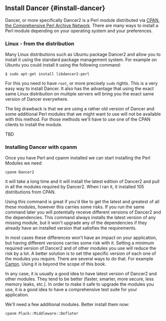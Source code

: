 ## Install Dancer {#install-dancer}

Dancer, or more specifically Dancer2 is a Perl module distributed via [CPAN, the Comprehensive Perl Archive Network](https://www.cpan.org/). There are many ways to install a Perl module depending on your operating system and your preferences.

### Linux - from the distribution

Many Linux distributions such as Ubuntu package Dancer2 and allow you to install it using the standard package management system. For example on Ubuntu you could install it using the following command:

```
$ sudo apt-get install libdancer2-perl
```

For this you need to have `root`, or more precisely `sudo` rights. This is a very easy way to install Dancer. It also has the advantage that using the exact same Linux distribution on multiple servers will bring you the exact same version of Dancer everywhere.

The big drawback is that we are using a rather old version of Dancer and some additional Perl modules that we might want to use will not be available with this method. For those methods we'll have to use one of the CPAN clients to install the module.

TBD


### Installing Dancer with cpanm

Once you have Perl and cpanm installed we can start installing the Perl Modules we need

```
cpanm Dancer2
```

it will take a long time and it will install the latest edition of Dancer2 and pull in all the modules required by Dancer2. When I ran it, it installed 105 distributions from CPAN.

Using this command is great if you'd like to get the latest and greatest of all these modules, however this carries some risks. If you run the same command later you will potentially receive different versions of Dancer2 and the dependencies. This command always installs the latest version of any missing module, but it won't upgrade any of the dependencies if they already have an installed version that satisfies the requirements.

In most cases these differences won't have an impact on your application, but having different versions carries some risk with it. Setting a minimum required version of Dancer2 and of other modules you use will reduce the risk by a lot. A better solution is to set tthe specific version of each one of the modules you require. There are several ways to do that. For example [Carton](https://metacpan.org/pod/Carton).  Using it is beyond the scope of this book.

In any case, it is usually a good idea to have latest version of Dancer2 and other modules. They tend to be better (faster, smarter, more secure, less memory leaks, etc.). In order to make it safe to upgrade the modules you use, it is a good idea to have a comprehensive test suite for your application.

We'll need a few additional modules. Better install them now:

```
cpanm Plack::Middleware::Deflater
```

